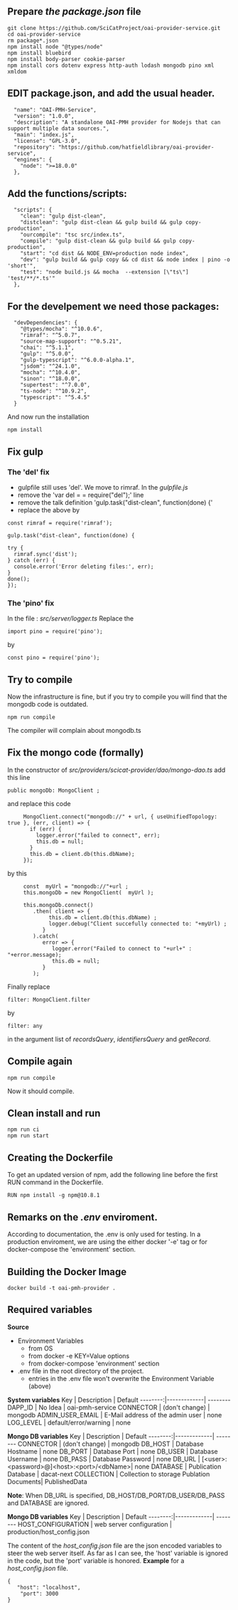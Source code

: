 ## Prepare *the package.json* file

```
git clone https://github.com/SciCatProject/oai-provider-service.git
cd oai-provider-service
rm package*.json
npm install node "@types/node"
npm install bluebird
npm install body-parser cookie-parser
npm install cors dotenv express http-auth lodash mongodb pino xml xmldom
```
## EDIT package.json, and add the usual header.

```
  "name": "OAI-PMH-Service",
  "version": "1.0.0",
  "description": "A standalone OAI-PMH provider for Nodejs that can support multiple data sources.",
  "main": "index.js",
  "license": "GPL-3.0",
  "repository": "https://github.com/hatfieldlibrary/oai-provider-service",
  "engines": {
    "node": ">=18.0.0"
  },

```
## Add the functions/scripts:
```
  "scripts": {
    "clean": "gulp dist-clean",
    "distclean": "gulp dist-clean && gulp build && gulp copy-production",
    "ourcompile": "tsc src/index.ts",
    "compile": "gulp dist-clean && gulp build && gulp copy-production",
    "start": "cd dist && NODE_ENV=production node index",
    "dev": "gulp build && gulp copy && cd dist && node index | pino -o 'short'",
    "test": "node build.js && mocha  --extension [\"ts\"] 'test/**/*.ts'"
  },

```
## For the develpement we need those packages:
```
  "devDependencies": {
    "@types/mocha": "^10.0.6",
    "rimraf": "^5.0.7",
    "source-map-support": "^0.5.21",
    "chai": "^5.1.1",
    "gulp": "^5.0.0",
    "gulp-typescript": "^6.0.0-alpha.1",
    "jsdom": "^24.1.0",
    "mocha": "^10.4.0",
    "sinon": "^18.0.0",
    "supertest": "^7.0.0",
    "ts-node": "^10.9.2",
    "typescript": "^5.4.5"
  }

```
And now run the installation
```
npm install
```

## Fix gulp 
### The 'del' fix
* gulpfile still uses 'del'. We move to rimraf.
In the *gulpfile.js*
* remove the 'var del = = require("del");' line
* remove the talk definition 'gulp.task("dist-clean", function(done) {'
* replace the above by
```
const rimraf = require('rimraf');

gulp.task("dist-clean", function(done) {

try {
  rimraf.sync('dist');
} catch (err) {
  console.error('Error deleting files:', err);
}
done();
});

```
### The 'pino' fix
In the file : *src/server/logger.ts*
Replace the 
```
import pino = require('pino');
```
by 
```
const pino = require('pino');
```
## Try to compile
Now the infrastructure is fine, but if you try to compile you will find that the mongodb code is outdated.
```
npm run compile
```
The compiler will complain about mongodb.ts
## Fix the mongo code (formally)
In the constructor of *src/providers/scicat-provider/dao/mongo-dao.ts* add this line
```
public mongoDb: MongoClient ;
```
and replace this code
```
     MongoClient.connect("mongodb://" + url, { useUnifiedTopology: true }, (err, client) => {
       if (err) {
         logger.error("failed to connect", err);
         this.db = null;
       }
       this.db = client.db(this.dbName);
     });
```
by this 
```
     const  myUrl = "mongodb://"+url ;
     this.mongoDb = new MongoClient(  myUrl );
  
     this.mongoDb.connect()
        .then( client => {
             this.db = client.db(this.dbName) ;
             logger.debug("Client succefully connected to: "+myUrl) ;
           }
        ).catch(
           error => {
              logger.error("Failed to connect to "+url+" : "+error.message);
              this.db = null;
           }
        );
```
Finally replace 
```
filter: MongoClient.filter
```
by 
```
filter: any
```
in the argument list of *recordsQuery*, *identifiersQuery* and *getRecord*.
## Compile again
```
npm run compile
```
Now it should compile.
## Clean install and run
```
npm run ci
npm run start
```

## Creating the Dockerfile
To get an updated version of npm, 
add the following line before the first RUN command in the Dockerfile.
```
RUN npm install -g npm@10.8.1
```

## Remarks on the *.env* enviroment.
According to documentation, the .env is only used for testing. In a production enviroment,
we are using the either docker '-e' tag or for docker-compose the 'environment' section.

## Building the Docker Image
```
docker build -t oai-pmh-provider .
```
## Required variables
**Source**
- Environment Variables
   - from OS
   - from docker -e KEY=Value options
   - from docker-compose 'environment' section
- .env file in the root directory of the project.
  - entries in the .env file won't overwrite the Environment Variable (above)

**System variables**
 Key | Description | Default
 --------:|-------------| --------
DAPP_ID | No Idea | oai-pmh-service
CONNECTOR | (don't change) | mongodb
ADMIN_USER_EMAIL | E-Mail address of the admin user | none
LOG_LEVEL | default/error/warning | none  

**Mongo DB variables**
 Key | Description | Default
 --------:|-------------| --------
CONNECTOR | (don't change) | mongodb
DB_HOST | Database Hostname | none
DB_PORT | Database Port | none
DB_USER | Database Username | none
DB_PASS | Database Password | none
DB_URL |  [&lt;user&gt;:&lt;password&gt;@]&lt;host&gt;:&lt;port&gt;/&lt;dbName&gt;| none
DATABASE | Publication Database | dacat-next
COLLECTION | Collection to storage Publation Documents| PublishedData

**Note**: When DB_URL is specified, DB_HOST/DB_PORT/DB_USER/DB_PASS and DATABASE are ignored.

**Mongo DB variables**
 Key | Description | Default
 --------:|-------------| --------
HOST_CONFIGURATION | web server configuration | production/host_config.json

The content of the *host_config.json* file are the json encoded variables to steer the web server itself. 
As far as I can see, the 'host' variable is ignored in the code, but the 'port' variable is honored.
**Example** for a *host_config.json* file.
```
{
   "host": "localhost",
    "port": 3000
}
```


